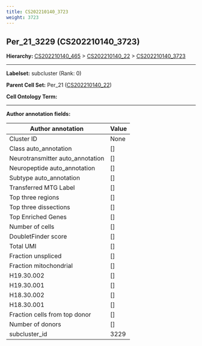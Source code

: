 ```yaml
---
title: CS202210140_3723
weight: 3723
---
```

## Per_21_3229 (CS202210140_3723)
<b>Hierarchy: </b>
[CS202210140_465](https://purl.brain-bican.org/taxonomy/CS202210140#CS202210140_465) >
[CS202210140_22](https://purl.brain-bican.org/taxonomy/CS202210140#CS202210140_22) >
[CS202210140_3723](https://purl.brain-bican.org/taxonomy/CS202210140#CS202210140_3723)

---


**Labelset:** subcluster (Rank: 0)

**Parent Cell Set:** Per_21 ([CS202210140_22](https://purl.brain-bican.org/taxonomy/CS202210140#CS202210140_22))



**Cell Ontology Term:** 

[MARKER GENES.]: #


---

[TRANSFERRED ANNOTATIONS.]: #


[AUTHOR ANNOTATION FIELDS.]: #


**Author annotation fields:**

| Author annotation | Value |
|-------------------|-------|
|Cluster ID|None|
|Class auto_annotation|[]|
|Neurotransmitter auto_annotation|[]|
|Neuropeptide auto_annotation|[]|
|Subtype auto_annotation|[]|
|Transferred MTG Label|[]|
|Top three regions|[]|
|Top three dissections|[]|
|Top Enriched Genes|[]|
|Number of cells|[]|
|DoubletFinder score|[]|
|Total UMI|[]|
|Fraction unspliced|[]|
|Fraction mitochondrial|[]|
|H19.30.002|[]|
|H19.30.001|[]|
|H18.30.002|[]|
|H18.30.001|[]|
|Fraction cells from top donor|[]|
|Number of donors|[]|
|subcluster_id|3229|
